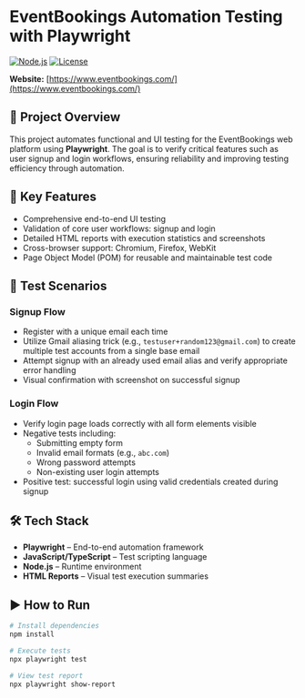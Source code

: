 # EventBookings Automation Testing with Playwright

[![Node.js](https://img.shields.io/badge/node.js-v18.x-green.svg)](https://nodejs.org/)
[![License](https://img.shields.io/badge/license-MIT-blue.svg)](LICENSE)

**Website:** [https://www.eventbookings.com/](https://www.eventbookings.com/)

## 📌 Project Overview
This project automates functional and UI testing for the EventBookings web platform using **Playwright**. The goal is to verify critical features such as user signup and login workflows, ensuring reliability and improving testing efficiency through automation.


## 🚀 Key Features
- Comprehensive end-to-end UI testing  
- Validation of core user workflows: signup and login  
- Detailed HTML reports with execution statistics and screenshots  
- Cross-browser support: Chromium, Firefox, WebKit  
- Page Object Model (POM) for reusable and maintainable test code  

## 📂 Test Scenarios

### Signup Flow
- Register with a unique email each time  
- Utilize Gmail aliasing trick (e.g., `testuser+random123@gmail.com`) to create multiple test accounts from a single base email  
- Attempt signup with an already used email alias and verify appropriate error handling  
- Visual confirmation with screenshot on successful signup  

### Login Flow
- Verify login page loads correctly with all form elements visible  
- Negative tests including:  
  - Submitting empty form  
  - Invalid email formats (e.g., `abc.com`)  
  - Wrong password attempts  
  - Non-existing user login attempts  
- Positive test: successful login using valid credentials created during signup  

## 🛠 Tech Stack
- **Playwright** – End-to-end automation framework  
- **JavaScript/TypeScript** – Test scripting language  
- **Node.js** – Runtime environment  
- **HTML Reports** – Visual test execution summaries  

## ▶️ How to Run
```bash
# Install dependencies
npm install

# Execute tests
npx playwright test

# View test report
npx playwright show-report
